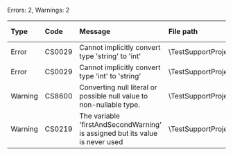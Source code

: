 Errors: 2, Warnings: 2

| Type | Code | Message | File path | Line number |
|:---|:---|:---|:---|:---|
| Error | CS0029 | Cannot implicitly convert type 'string' to 'int' | \TestSupportProjects\ProjectWithErrorsAndWarnings\Program.cs | 1 |
| Error | CS0029 | Cannot implicitly convert type 'int' to 'string' | \TestSupportProjects\ProjectWithErrorsAndWarnings\Program.cs | 2 |
| Warning | CS8600 | Converting null literal or possible null value to non-nullable type. | \TestSupportProjects\ProjectWithErrorsAndWarnings\Program.cs | 3 |
| Warning | CS0219 | The variable 'firstAndSecondWarning' is assigned but its value is never used | \TestSupportProjects\ProjectWithErrorsAndWarnings\Program.cs | 3 |
